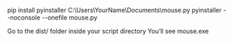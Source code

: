 pip install pyinstaller
C:\Users\YourName\Documents\mouse.py
pyinstaller --noconsole --onefile mouse.py

Go to the dist/ folder inside your script directory
You’ll see mouse.exe
